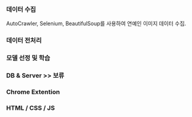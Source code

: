 ### 데이터 수집
AutoCrawler, Selenium, BeautifulSoup를 사용하여
연예인 이미지 데이터 수집.   

### 데이터 전처리

### 모델 선정 및 학습

### DB & Server >> 보류

### Chrome Extention

### HTML / CSS / JS


